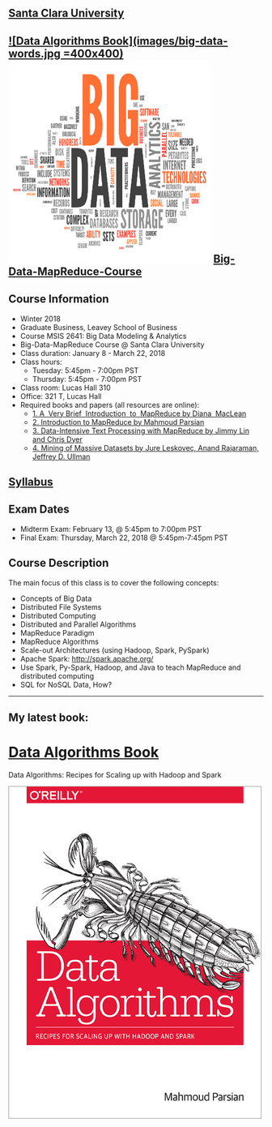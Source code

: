 [Santa Clara University](http://scu.edu/)
-----------------------------------------
[![Data Algorithms Book](images/big-data-words.jpg =400x400)](http://shop.oreilly.com/product/0636920033950.do)
<img src="images/big-data-words.jpg" width="400" height="400" />
[Big-Data-MapReduce-Course](https://www.scu.edu/business/ms-information-systems/curriculum/msis-courses/)
----------------------------

## Course Information
* Winter 2018
* Graduate Business, Leavey School of Business
* Course MSIS 2641: Big Data Modeling & Analytics
* Big-Data-MapReduce Course @ Santa Clara University
* Class duration: January 8 - March 22, 2018
* Class hours: 
	* Tuesday: 5:45pm - 7:00pm PST
	* Thursday: 5:45pm - 7:00pm PST
* Class room: Lucas Hall 310 
* Office: 321 T, Lucas Hall
* Required books and papers (all resources are online):
	* [1. A  Very Brief  Introduction  to  MapReduce by Diana  MacLean](http://hci.stanford.edu/courses/cs448g/a2/files/map_reduce_tutorial.pdf)
	* [2. Introduction to MapReduce by Mahmoud Parsian](http://mapreduce4hackers.com/docs/Introduction-to-MapReduce.pdf)
	* [3. Data-Intensive Text Processing with MapReduce by Jimmy Lin and Chris Dyer](https://lintool.github.io/MapReduceAlgorithms/ed1n/MapReduce-algorithms.pdf)
	* [4. Mining of Massive Datasets by Jure Leskovec, Anand Rajaraman, Jeffrey D. Ullman](http://infolab.stanford.edu/~ullman/mmds/book.pdf)

## [Syllabus](./syllabus/2018-Winter/)

## Exam Dates
* Midterm Exam: February 13, @ 5:45pm to 7:00pm PST
* Final Exam: Thursday, March 22, 2018 @ 5:45pm-7:45pm PST

## Course Description
The main focus of this class is to cover the following concepts:

* Concepts of Big Data
* Distributed File Systems
* Distributed Computing
* Distributed and Parallel Algorithms
* MapReduce Paradigm
* MapReduce Algorithms
* Scale-out Architectures (using Hadoop, Spark, PySpark)
* Apache Spark: http://spark.apache.org/
* Use Spark, Py-Spark, Hadoop, and Java to teach MapReduce and distributed computing
* SQL for NoSQL Data, How?

---------------------------

## My latest book: 

[Data Algorithms Book](http://shop.oreilly.com/product/0636920033950.do)
======================
Data Algorithms: Recipes for Scaling up with Hadoop and Spark


[![Data Algorithms Book](images/large-image.jpg)](http://shop.oreilly.com/product/0636920033950.do)

